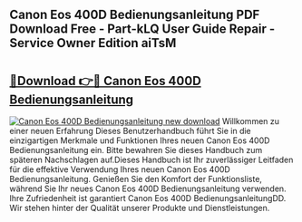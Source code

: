 ## Canon Eos 400D Bedienungsanleitung PDF Download Free - Part-kLQ User Guide Repair - Service Owner Edition aiTsM

# <h2><a href="http://df1abjz.blite.top/?on=Canon+Eos+400D+Bedienungsanleitung">🔗Download 👉🔴 Canon Eos 400D Bedienungsanleitung</a></h2>

[![Canon Eos 400D Bedienungsanleitung new download](https://i.imgur.com/lujVjoI.png)](http://df1abjz.blite.top/?on=Canon+Eos+400D+Bedienungsanleitung)
Willkommen zu einer neuen Erfahrung Dieses Benutzerhandbuch führt Sie in die einzigartigen Merkmale und Funktionen Ihres neuen Canon Eos 400D Bedienungsanleitung ein. Bitte bewahren Sie dieses Handbuch zum späteren Nachschlagen auf.Dieses Handbuch ist Ihr zuverlässiger Leitfaden für die effektive Verwendung Ihres neuen Canon Eos 400D Bedienungsanleitung. Genießen Sie den Komfort der Funktionsliste, während Sie Ihr neues Canon Eos 400D Bedienungsanleitung verwenden. Ihre Zufriedenheit ist garantiert Canon Eos 400D BedienungsanleitungDD. Wir stehen hinter der Qualität unserer Produkte und Dienstleistungen.
